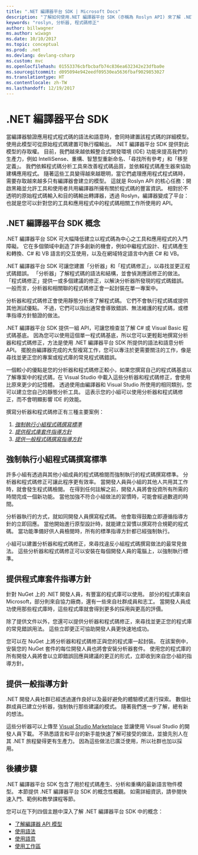 ```yaml
---
title: ".NET 編譯器平台 SDK | Microsoft Docs"
description: "了解如何使用.NET 編譯器平台 SDK (亦稱為 Roslyn API) 來了解 .NET 程式碼、找出錯誤，並修正那些錯誤。"
keywords: "roslyn, 分析器, 程式碼修正"
author: billwagner
ms.author: wiwagn
ms.date: 10/10/2017
ms.topic: conceptual
ms.prod: .net
ms.devlang: devlang-csharp
ms.custom: mvc
ms.openlocfilehash: 01553376cbfbcbafb74c836ea632342e23dfba0e
ms.sourcegitcommit: d095094e942eedf09530ea5636fbaf9029853027
ms.translationtype: HT
ms.contentlocale: zh-TW
ms.lasthandoff: 12/19/2017
---
```

# <a name="the-net-compiler-platform-sdk"></a>.NET 編譯器平台 SDK

當編譯器驗證應用程式程式碼的語法和語意時，會同時建置該程式碼的詳細模型。 使用此模型可從原始程式碼建置可執行檔輸出。 .NET 編譯器平台 SDK 提供對此模型的存取權。 目前，我們越來越依賴整合式開發環境 (IDE) 功能來提高我們的生產力，例如 IntelliSense、重構、智慧型重新命名、「尋找所有參考」和「移至定義」。 我們依賴程式碼分析工具來改善程式碼品質，並依賴程式碼產生器來協助建構應用程式。 隨著這些工具變得越來越聰明，當它們處理應用程式程式碼時，需要存取越來越多只有編譯器會建立的模型。 這就是 Roslyn API 的核心任務：開啟黑箱並允許工具和使用者共用編譯器所擁有關於程式碼的豐富資訊。
相對於不透明的原始程式碼輸入和目的碼輸出轉譯器，透過 Roslyn，編譯器變成了平台：也就是您可以針對您的工具和應用程式中的程式碼相關工作所使用的 API。

## <a name="net-compiler-platform-sdk-concepts"></a>.NET 編譯器平台 SDK 概念

.NET 編譯器平台 SDK 可大幅降低建立以程式碼為中心之工具和應用程式的入門障礙。 它在多個領域中創造了許多創新的機會，例如中繼程式設計、程式碼產生和轉換、C# 和 VB 語言的交互使用，以及在網域特定語言中內嵌 C# 和 VB。

.NET 編譯器平台 SDK 可讓您建置「分析器」和「程式碼修正」，以尋找並更正程式碼錯誤。 「分析器」了解程式碼的語法和結構，並會偵測應該修正的做法。 「程式碼修正」提供一或多個建議的修正，以解決分析器所發現的程式碼錯誤。 一般而言，分析器和相關聯的程式碼修正會一起封裝在單一專案中。 

分析器和程式碼修正會使用靜態分析來了解程式碼。 它們不會執行程式碼或提供其他測試優點。 不過，它們可以指出通常會導致錯誤、無法維護的程式碼，或標準指導方針驗證的做法。

.NET 編譯器平台 SDK 提供一組 API，可讓您檢查並了解 C# 或 Visual Basic 程式碼基底。 因為您可以使用這個單一程式碼基底，所以您可以更輕鬆地撰寫分析器和程式碼修正，方法是使用 .NET 編譯器平台 SDK 所提供的語法和語意分析 API。 擺脫由編譯器完成的大型複寫工作，您可以專注於更需要關注的工作，像是尋找並更正您的專案或程式庫的常見程式碼錯誤。

一個較小的優點是您的分析器和程式碼修正較小，如果您撰寫自己的程式碼基底以了解專案中的程式碼，在 Visual Studio 中載入這些分析器和程式碼修正，會使用比原來更少的記憶體。 透過使用由編譯器和 Visual Studio 所使用的相同類別，您可以建立您自己的靜態分析工具。 這表示您的小組可以使用分析器和程式碼修正，而不會明顯影響 IDE 的效能。

撰寫分析器和程式碼修正有三種主要案例：

1. [*強制執行小組程式碼撰寫標準*](#enforce-team-coding-standards)
1. [*提供程式庫套件指導方針*](#provide-guidance-with-library-packages)
1. [*提供一般程式碼撰寫指導方針*](#provide-general-coding-guidance)

## <a name="enforce-team-coding-standards"></a>強制執行小組程式碼撰寫標準

許多小組有透過與其他小組成員的程式碼檢閱而強制執行的程式碼撰寫標準。 分析器和程式碼修正可讓此程序更有效率。 當開發人員與小組的其他人共用其工作時，就會發生程式碼檢閱。 在得到任何註解之前，開發人員將會投資所有所需的時間完成一個新功能。 當他加強不符合小組做法的習慣時，可能會經過數週的時間。

分析器執行的方式，就如同開發人員撰寫程式碼。 他會取得鼓勵立即遵循指導方針的立即回應。 當他開始進行原型設計時，就能建立習慣以撰寫符合規範的程式碼。 當功能準備好供人員檢閱時，所有的標準指導方針都已經強制執行。

小組可以建置分析器和程式碼修正，來尋找違反小組程式碼撰寫做法的最常見做法。 這些分析器和程式碼修正可以安裝在每個開發人員的電腦上，以強制執行標準。

## <a name="provide-guidance-with-library-packages"></a>提供程式庫套件指導方針

針對 NuGet 上的 .NET 開發人員，有豐富的程式庫可以使用。
部分的程式庫來自 Microsoft，部分則來自協力廠商，還有一些來自社群成員和志工。 當開發人員成功使用那些程式庫時，這些程式庫就會得到更多的採用與更高的評價。

除了提供文件以外，您還可以提供分析器和程式碼修正，來尋找並更正您的程式庫的常見錯誤用法。 這些立即更正可協助開發人員更快速地成功。 

您可以在 NuGet 上將分析器和程式碼修正與您的程式庫一起封裝。 在該案例中，安裝您的 NuGet 套件的每位開發人員也將會安裝分析器套件。 使用您的程式庫的所有開發人員將會以立即錯誤回應與建議的更正的形式，立即收到來自您小組的指導方針。

## <a name="provide-general-guidance"></a>提供一般指導方針

.NET 開發人員社群已經透過運作良好以及最好避免的體驗模式進行探索。 數個社群成員已建立分析器，強制執行那些建議的模式。 隨著我們進一步了解，總有新的想法。

這些分析器可以上傳至 [Visual Studio Marketplace](https://marketplace.visualstudio.com/vs) 並讓使用 Visual Studio 的開發人員下載。 不熟悉語言和平台的新手能快速了解可接受的做法，並搶先別人在其 .NET 旅程變得更有生產力。 因為這些做法已廣泛使用，所以社群也加以採用。

## <a name="next-steps"></a>後續步驟

.NET 編譯器平台 SDK 包含了用於程式碼產生、分析和重構的最新語言物件模型。 本節提供 .NET 編譯器平台 SDK 的概念性概觀。 如需詳細資訊，請參閱快速入門、範例和教學課程等節。

您可以在下列四個主題中深入了解 .NET 編譯器平台 SDK 中的概念：

 - [了解編譯器 API 模型](compiler-api-model.md)
 - [使用語法](work-with-syntax.md)
 - [使用語意](work-with-semantics.md)
 - [使用工作區](work-with-workspace.md)

<!--

Turn this on as more of the conceptual content is in place:
- Try the [Quickstarts](quickstart/index.md) to create your first tutorial.
- Experiment with one of the [Tutorials](tutorials/index.md).
- Explore the [Samples](samples/index.md) to see some simple analyzers.
- Read the [Concepts](concepts/index.md) to understand the ideas behind analyzers and code fixes.

-->